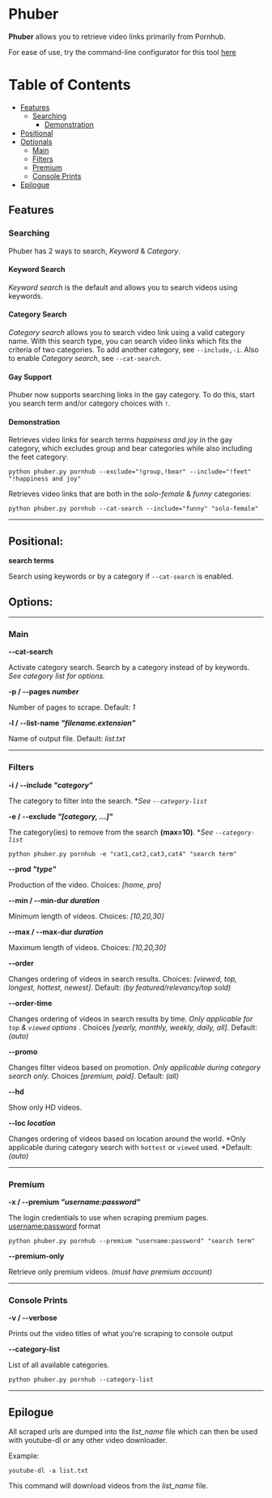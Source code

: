 # Phuber

**Phuber** allows you to retrieve video links primarily from Pornhub.

For ease of use, try the command-line configurator for this tool [here](https://zimtools.xyz/phuber)

# Table of Contents

- [Features](#features)
    - [Searching](#searching)
        - [Demonstration](#demonstration)
- [Positional](#positional)
- [Optionals](#options)
    - [Main](#main)
    - [Filters](#filters)
    - [Premium](#premium)
    - [Console Prints](#console-prints)
- [Epilogue](#epilogue)

## Features

### Searching

Phuber has 2 ways to search, *Keyword* & *Category*.

#### Keyword Search

*Keyword search* is the default and allows you to search videos using keywords.

#### Category Search

*Category search* allows you to search video link using a valid category name. With this search
type, you can search video links which fits the criteria of two categories. To add another
category, see `--include,-i`. Also to enable *Category search*, see `--cat-search`.

#### Gay Support

Phuber now supports searching links in the gay category. To do this, start you search term and/or
category choices with `!`.

#### Demonstration

Retrieves video links for search terms *happiness and joy* in the gay category, which
excludes group and bear categories while also including the feet category:

```commandline
python phuber.py pornhub --exclude="!group,!bear" --include="!feet" "!happiness and joy" 
```

Retrieves video links that are both in the *solo-female* & *funny* categories:

```commandline
python phuber.py pornhub --cat-search --include="funny" "solo-female" 
```

---

## Positional:

**search terms**

Search using keywords or by a category if `--cat-search` is enabled.

## Options:

---

### Main
**--cat-search**

Activate category search. Search by a category instead of by keywords. *See category list for 
options.*

**-p / --pages *number***

Number of pages to scrape. Default: *1*

**-l / --list-name *"filename.extension"***

Name of output file. Default: *list.txt*



---

### Filters

**-i / --include *"category"***

The category to filter into the search. *_See `--category-list`_

**-e / --exclude *"[category, ...]"***

The category(ies) to remove from the search **(max=10)**. *_See `--category-list`_

``` 
python phuber.py pornhub -e "cat1,cat2,cat3,cat4" "search term"
```

**--prod *"type"***

Production of the video. Choices: *[home, pro]*

**--min / --min-dur *duration***

Minimum length of videos. Choices: *[10,20,30]*

**--max / --max-dur *duration***

Maximum length of videos. Choices: *[10,20,30]*

**--order**

Changes ordering of videos in search results. Choices: *[viewed, top, longest, hottest, newest]*. Default: *(by featured/relevancy/top sold)*

**--order-time**

Changes ordering of videos in search results by time. *Only applicable for `top` & `viewed` options*
. Choices *[yearly, monthly, weekly, daily, all]*. Default: *(auto)*

**--promo**

Changes filter videos based on promotion. *Only applicable during category search only.* Choices 
*[premium, paid]*. Default: *(all)*

**--hd**

Show only HD videos.

**--loc *location***

Changes ordering of videos based on location around the world. *Only applicable during 
category search with `hottest` or `viewed` used. *Default: *(auto)*

---

### Premium

**-x / --premium *"username:password"***

The login credentials to use when scraping premium pages.  <username:password> format

```commandline
python phuber.py pornhub --premium "username:password" "search term"
```

**--premium-only**

Retrieve only premium videos. *(must have premium account)*

--- 

### Console Prints
**-v / --verbose**

Prints out the video titles of what you're scraping to console output

**--category-list**

List of all available categories.

```
python phuber.py pornhub --category-list
```

---

## Epilogue

All scraped urls are dumped into the *list_name* file which can then be used with youtube-dl or any
other video downloader.

Example:

    youtube-dl -a list.txt

This command will download videos from the *list_name* file.
